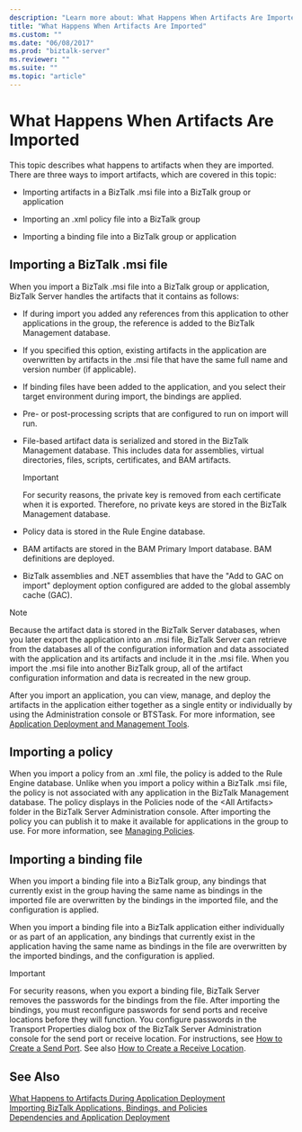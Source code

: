 ```yaml
---
description: "Learn more about: What Happens When Artifacts Are Imported"
title: "What Happens When Artifacts Are Imported"
ms.custom: ""
ms.date: "06/08/2017"
ms.prod: "biztalk-server"
ms.reviewer: ""
ms.suite: ""
ms.topic: "article"
---
```

# What Happens When Artifacts Are Imported
This topic describes what happens to artifacts when they are imported. There are three ways to import artifacts, which are covered in this topic:  
  
-   Importing artifacts in a BizTalk .msi file into a BizTalk group or application  
  
-   Importing an .xml policy file into a BizTalk group  
  
-   Importing a binding file into a BizTalk group or application  
  
## Importing a BizTalk .msi file  
 When you import a BizTalk .msi file into a BizTalk group or application, BizTalk Server handles the artifacts that it contains as follows:  
  
-   If during import you added any references from this application to other applications in the group, the reference is added to the BizTalk Management database.  
  
-   If you specified this option, existing artifacts in the application are overwritten by artifacts in the .msi file that have the same full name and version number (if applicable).  
  
-   If binding files have been added to the application, and you select their target environment during import, the bindings are applied.  
  
-   Pre- or post-processing scripts that are configured to run on import will run.  
  
-   File-based artifact data is serialized and stored in the BizTalk Management database. This includes data for assemblies, virtual directories, files, scripts, certificates, and BAM artifacts.  
  
    > [!IMPORTANT]
    >  For security reasons, the private key is removed from each certificate when it is exported. Therefore, no private keys are stored in the BizTalk Management database.  
  
-   Policy data is stored in the Rule Engine database.  
  
-   BAM artifacts are stored in the BAM Primary Import database. BAM definitions are deployed.  
  
-   BizTalk assemblies and .NET assemblies that have the "Add to GAC on import" deployment option configured are added to the global assembly cache (GAC).  
  
> [!NOTE]
>  Because the artifact data is stored in the BizTalk Server databases, when you later export the application into an .msi file, BizTalk Server can retrieve from the databases all of the configuration information and data associated with the application and its artifacts and include it in the .msi file. When you import the .msi file into another BizTalk group, all of the artifact configuration information and data is recreated in the new group.  
  
 After you import an application, you can view, manage, and deploy the artifacts in the application either together as a single entity or individually by using the Administration console or BTSTask. For more information, see [Application Deployment and Management Tools](../core/application-deployment-and-management-tools.md).  
  
## Importing a policy  
 When you import a policy from an .xml file, the policy is added to the Rule Engine database. Unlike when you import a policy within a BizTalk .msi file, the policy is not associated with any application in the BizTalk Management database. The policy displays in the Policies node of the \<All Artifacts\> folder in the BizTalk Server Administration console. After importing the policy you can publish it to make it available for applications in the group to use. For more information, see [Managing Policies](../core/managing-policies.md).  
  
## Importing a binding file  
 When you import a binding file into a BizTalk group, any bindings that currently exist in the group having the same name as bindings in the imported file are overwritten by the bindings in the imported file, and the configuration is applied.  
  
 When you import a binding file into a BizTalk application either individually or as part of an application, any bindings that currently exist in the application having the same name as bindings in the file are overwritten by the imported bindings, and the configuration is applied.  
  
> [!IMPORTANT]
>  For security reasons, when you export a binding file, BizTalk Server removes the passwords for the bindings from the file. After importing the bindings, you must reconfigure passwords for send ports and receive locations before they will function. You configure passwords in the Transport Properties dialog box of the BizTalk Server Administration console for the send port or receive location. For instructions, see [How to Create a Send Port](../core/how-to-create-a-send-port2.md). See also [How to Create a Receive Location](../core/how-to-create-a-receive-location.md).  
  
## See Also  
 [What Happens to Artifacts During Application Deployment](../core/what-happens-to-artifacts-during-application-deployment.md)   
 [Importing BizTalk Applications, Bindings, and Policies](../core/importing-biztalk-applications-bindings-and-policies.md)   
 [Dependencies and Application Deployment](../core/dependencies-and-application-deployment.md)
